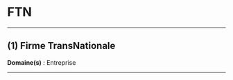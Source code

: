 # FTN

--------------------

## (1) Firme TransNationale

**Domaine(s)** : Entreprise

--------------------